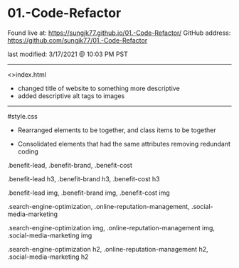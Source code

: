 # 01.-Code-Refactor
Found live at: https://sungjk77.github.io/01.-Code-Refactor/
GitHub address: https://github.com/sungjk77/01.-Code-Refactor

last modified: 3/17/2021 @ 10:03 PM PST


---------------------------------------
<>index.html
- changed title of website to something more descriptive
- added descriptive alt tags to images



---------------------------------------
#style.css
- Rearranged elements to be together, and class items to be together

- Consolidated elements that had the same attributes removing redundant     coding

.benefit-lead,
.benefit-brand,
.benefit-cost

.benefit-lead h3,
.benefit-brand h3,
.benefit-cost h3

.benefit-lead img, 
.benefit-brand img, 
.benefit-cost img

.search-engine-optimization,
.online-reputation-management,
.social-media-marketing

.search-engine-optimization img,
.online-reputation-management img,
.social-media-marketing img

.search-engine-optimization h2,
.online-reputation-management h2,
.social-media-marketing h2